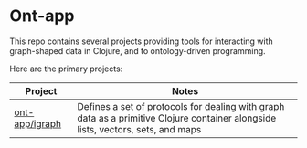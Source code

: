 
# Ont-app

This repo contains several projects providing tools for interacting with graph-shaped data in Clojure, and to ontology-driven programming.

Here are the primary projects:

| <div style="width:1000ox">Project</div> | Notes |
| --- | --- |
| [ont-app/igraph](https://github.com/ont-app/igraph) | Defines a set of protocols for dealing with graph data as a primitive Clojure container alongside lists, vectors, sets, and maps |

